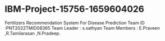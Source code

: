 # IBM-Project-15756-1659604026
Fertilizers Recommendation System For Disease Prediction
Team ID :PNT2022TMID08365
Team Leader  : s.sathyan
Team Members : E.Praveen ,R.Tamilarasan ,N.Pradeep.
